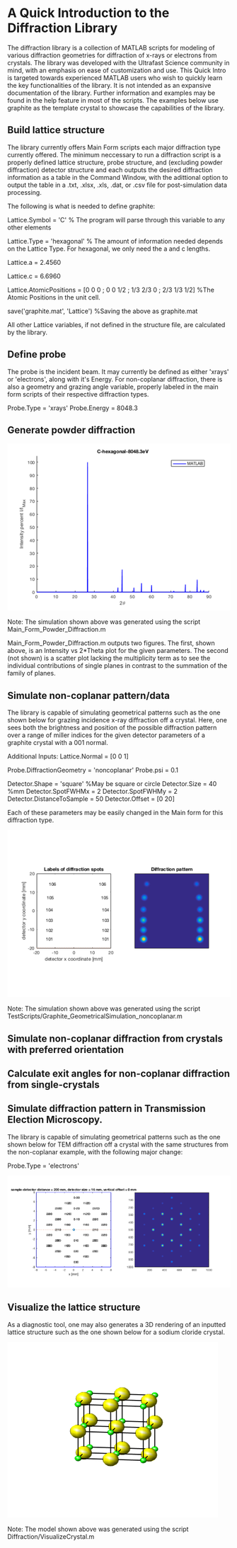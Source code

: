 # A Quick Introduction to the Diffraction Library
The diffraction library is a collection of MATLAB scripts for modeling of various diffraction geometries for diffraction of x-rays or electrons from crystals. The library was developed with the Ultrafast Science community in mind, with an emphasis on ease of customization and use. This Quick Intro is targeted towards experienced MATLAB users who wish to quickly learn the key functionalities of the library. It is not intended as an expansive documentation of the library. Further information and examples may be found in the help feature in most of the scripts. The examples below use graphite as the template crystal to showcase the capabilities of the library.

## Build lattice structure

The library currently offers Main Form scripts each major diffraction type currently offered. The minimum neccessary to run a diffraction script is a properly defined lattice structure, probe structure, and (excluding powder diffraction) detector structure and each outputs the desired diffraction information as a table in the Command Window, with the adittional option to output the table in a .txt, .xlsx, .xls, .dat, or .csv file for post-simulation data processing.

The following is what is needed to define graphite:

Lattice.Symbol = 'C'   % The program will parse through this variable to any other elements

Lattice.Type = 'hexagonal' % The amount of information needed depends on the Lattice Type. For hexagonal, we only need the a and c lengths.

Lattice.a = 2.4560

Lattice.c = 6.6960

Lattice.AtomicPositions = [0 0 0 ; 0 0 1/2 ; 1/3 2/3 0 ; 2/3 1/3 1/2] %The Atomic Positions in the unit cell.

save('graphite.mat', 'Lattice') %Saving the above as graphite.mat

All other Lattice variables, if not defined in the structure file, are calculated by the library.

## Define probe

The probe is the incident beam. It may currently be defined as either 'xrays' or 'electrons', along with it's Energy. For non-coplanar diffraction, there is also a geometry and grazing angle variable, properly labeled in the main form scripts of their respective diffraction types.

Probe.Type = 'xrays'
Probe.Energy = 8048.3 

## Generate powder diffraction

![sample_powder_diffraction.](sample_powder_diffraction.png)

Note: The simulation shown above was generated using the script Main_Form_Powder_Diffraction.m

Main_Form_Powder_Diffraction.m outputs two figures. The first, shown above, is an Intensity vs 2*Theta plot for the given parameters. The second (not shown) is a scatter plot lacking the multiplicity term as to see the individual contributions of single planes in contrast to the summation of the family of planes.

## Simulate non-coplanar pattern/data

The library is capable of simulating geometrical patterns such as the one shown below for grazing incidence x-ray diffraction off a crystal. Here, one sees both the brightness and position of the possible diffraction pattern over a range of miller indices for the given detector parameters of a graphite crystal with a 001 normal.

Additional Inputs:
Lattice.Normal = [0 0 1]

Probe.DiffractionGeometry = 'noncoplanar'
Probe.psi = 0.1

Detector.Shape = 'square' %May be square or circle
Detector.Size = 40 %mm
Detector.SpotFWHMx = 2
Detector.SpotFWHMy = 2
Detector.DistanceToSample = 50 
Detector.Offset = [0 20]

Each of these parameters may be easily changed in the Main form for this diffraction type.

![sample_xrd_pattern_V2.](sample_xrd_pattern_V2.png)

Note: The simulation shown above was generated using the script TestScripts/Graphite_GeometricalSimulation_noncoplanar.m 

## Simulate non-coplanar diffraction from crystals with preferred orientation

## Calculate exit angles for non-coplanar diffraction from single-crystals

## Simulate diffraction pattern in Transmission Election Microscopy.

The library is capable of simulating geometrical patterns such as the one shown below for TEM diffraction off a crystal with the same structures from the non-coplanar example, with the following major change:

Probe.Type = 'electrons'

![sample_TEM_pattern_C.](sample_TEM_pattern_C.png)

## Visualize the lattice structure
As a diagnostic tool, one may also generates a 3D rendering of an inputted lattice structure such as the one shown below for a sodium cloride crystal. 

![sample_VisualizeCrystal_NaCl.](sample_VisualizeCrystal_NaCl.png)

Note: The model shown above was generated using the script Diffraction/VisualizeCrystal.m

